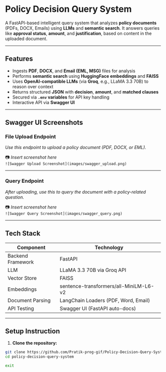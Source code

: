 #  Policy Decision Query System

A FastAPI-based intelligent query system that analyzes **policy documents** (PDFs, DOCX, Emails) using **LLMs** and **semantic search**. It answers queries like **approval status**, **amount**, and **justification**, based on content in the uploaded document.

---

##  Features

-  Ingests **PDF**, **DOCX**, and **Email (EML, MSG)** files for analysis  
-  Performs **semantic search** using **HuggingFace embeddings** and **FAISS**  
-  Uses **OpenAI-compatible LLMs** (via **Groq**, e.g., LLaMA 3.3 70B) to reason over context  
-  Returns structured **JSON** with **decision**, **amount**, and **matched clauses**  
-  Secured via **`.env` variables** for API key handling  
-  Interactive API via **Swagger UI**

---

## Swagger UI Screenshots

###  File Upload Endpoint

_Use this endpoint to upload a policy document (PDF, DOCX, or EML)._

📷 _Insert screenshot here_  
`![Swagger Upload Screenshot](images/swagger_upload.png)`

---

### Query Endpoint

_After uploading, use this to query the document with a policy-related question._

📷 _Insert screenshot here_  
`![Swagger Query Screenshot](images/swagger_query.png)`

---

## Tech Stack

| Component          | Technology                                     |
|-------------------|------------------------------------------------|
| Backend Framework  | FastAPI                                        |
| LLM                | LLaMA 3.3 70B via Groq API                     |
| Vector Store       | FAISS                                          |
| Embeddings         | sentence-transformers/all-MiniLM-L6-v2        |
| Document Parsing   | LangChain Loaders (PDF, Word, Email)          |
| API Testing        | Swagger UI (FastAPI auto-docs)                |

---

##  Setup Instruction
 1. **Clone the repository:**
   ```bash
   git clone https://github.com/Pratik-prog-gif/Policy-Decision-Query-System.git
   cd policy-decision-query-system

   exit

   




